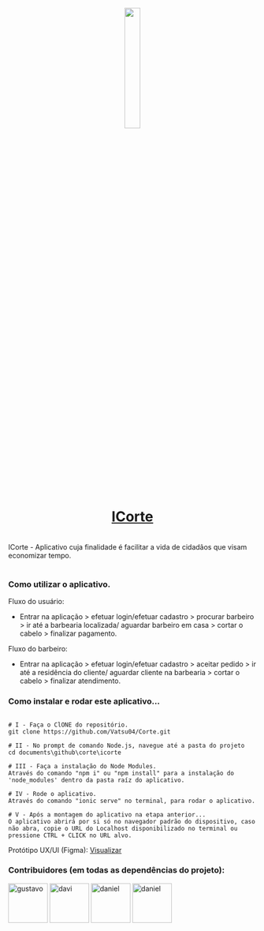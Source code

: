 
<br/>

<div align="center">
 <a href="https://corte-tau.vercel.app/">
  <img src="https://i.ibb.co/v3RHJsX/logoblack.png" width="25%" /> <h1>ICorte</h1>
 </a>
</div>

<br/>
ICorte - Aplicativo cuja finalidade é facilitar a vida de cidadãos que visam economizar tempo.<br/>
<br/>

### Como utilizar o aplicativo.

Fluxo do usuário:<br/>
- Entrar na aplicação > efetuar login/efetuar cadastro > procurar barbeiro > ir até a barbearia localizada/ aguardar barbeiro em casa > cortar o cabelo > finalizar pagamento.<br/>

Fluxo do barbeiro:<br/>
- Entrar na aplicação > efetuar login/efetuar cadastro > aceitar pedido > ir até a residência do cliente/ aguardar cliente na barbearia > cortar o cabelo > finalizar atendimento.<br/>

### Como instalar e rodar este aplicativo...

```Todos os passos são utilizando GitHub Desktop e Prompt de comando Node.js

# I - Faça o ClONE do repositório.
git clone https://github.com/Vatsu04/Corte.git

# II - No prompt de comando Node.js, navegue até a pasta do projeto
cd documents\github\corte\icorte

# III - Faça a instalação do Node Modules.
Através do comando "npm i" ou "npm install" para a instalação do 'node_modules' dentro da pasta raíz do aplicativo.

# IV - Rode o aplicativo.
Através do comando "ionic serve" no terminal, para rodar o aplicativo.

# V - Após a montagem do aplicativo na etapa anterior...
O aplicativo abrirá por si só no navegador padrão do dispositivo, caso não abra, copie o URL do Localhost disponibilizado no terminal ou pressione CTRL + CLICK no URL alvo.
```


Protótipo UX/UI (Figma): <a href="https://www.figma.com/file/jEHOwqNvHi7HUm7TvRkgmI/Untitled?type=design&node-id=0%3A1&mode=design&t=7ym5Mj8GVH1iBDHx-1">Visualizar</a> 



### Contribuidores (em todas as dependências do projeto): 



<a href="https://github.com/Vatsu04"><img src="https://avatars.githubusercontent.com/u/98766671?v=4" title="gustavo" width="80" height="80"></a>
<a href="https://github.com/LSDavi"><img src="https://avatars.githubusercontent.com/u/127431430?v=4" title="davi" width="80" height="80"></a>
<a href="https://github.com/DanielJT20"><img src="https://avatars.githubusercontent.com/u/127428783?v=4" title="daniel" width="80" height="80"></a>
<a href="https://github.com/PHMS-98"><img src="https://github.com/PHMS-98" title="daniel" width="80" height="80"></a>
